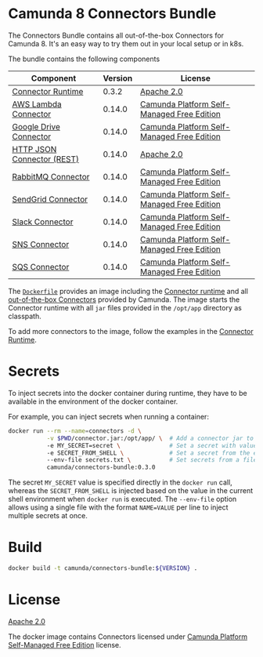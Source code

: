 # Camunda 8 Connectors Bundle

The Connectors Bundle contains all out-of-the-box Connectors for Camunda 8. It's an easy way to try them out in your local setup or in k8s.

The bundle contains the following components

| Component                    | Version | License                                      |
|------------------------------|---------|----------------------------------------------|
| [Connector Runtime]          | 0.3.2   | [Apache 2.0]                                 |
| [AWS Lambda Connector]       | 0.14.0  | [Camunda Platform Self-Managed Free Edition] |
| [Google Drive Connector]     | 0.14.0  | [Camunda Platform Self-Managed Free Edition] |
| [HTTP JSON Connector (REST)] | 0.14.0  | [Apache 2.0]                                 |
| [RabbitMQ Connector]         | 0.14.0  | [Camunda Platform Self-Managed Free Edition] |
| [SendGrid Connector]         | 0.14.0  | [Camunda Platform Self-Managed Free Edition] |
| [Slack Connector]            | 0.14.0  | [Camunda Platform Self-Managed Free Edition] |
| [SNS Connector]              | 0.14.0  | [Camunda Platform Self-Managed Free Edition] |
| [SQS Connector]              | 0.14.0  | [Camunda Platform Self-Managed Free Edition] |

The [`Dockerfile`](./mvn/default-bundle/Dockerfile) provides an image including the [Connector runtime]
and all [out-of-the-box Connectors](https://docs.camunda.io/docs/components/connectors/out-of-the-box-connectors/available-connectors-overview/)
provided by Camunda. The image starts the Connector runtime with all `jar`
files provided in the `/opt/app` directory as classpath.

To add more connectors to the image, follow the examples in the [Connector Runtime].

# Secrets

To inject secrets into the docker container during runtime, they have to be
available in the environment of the docker container.

For example, you can inject secrets when running a container:

```bash
docker run --rm --name=connectors -d \
           -v $PWD/connector.jar:/opt/app/ \  # Add a connector jar to the classpath
           -e MY_SECRET=secret \              # Set a secret with value
           -e SECRET_FROM_SHELL \             # Set a secret from the environment
           --env-file secrets.txt \           # Set secrets from a file
           camunda/connectors-bundle:0.3.0
```

The secret `MY_SECRET` value is specified directly in the `docker run` call,
whereas the `SECRET_FROM_SHELL` is injected based on the value in the
current shell environment when `docker run` is executed. The `--env-file`
option allows using a single file with the format `NAME=VALUE` per line
to inject multiple secrets at once.

# Build

```bash
docker build -t camunda/connectors-bundle:${VERSION} .
```

# License

[Apache 2.0]

The docker image contains Connectors licensed under [Camunda Platform Self-Managed Free Edition] license.

[apache 2.0]: https://www.apache.org/licenses/LICENSE-2.0
[aws lambda connector]: ../connectors/aws-lambda
[camunda platform self-managed free edition]: https://camunda.com/legal/terms/cloud-terms-and-conditions/camunda-cloud-self-managed-free-edition-terms/
[google drive connector]: ../connectors/google-drive
[http json connector (rest)]: ../connectors/http-json
[rabbitmq connector]: ../connectors/rabbitmq
[connector runtime]: https://github.com/camunda/connectors-bundle/tree/main/runtime
[sendgrid connector]: ../connectors/sendgrid
[slack connector]: ../connectors/slack
[sns connector]: ../connectors/sns
[sqs connector]: ../connectors/sqs
